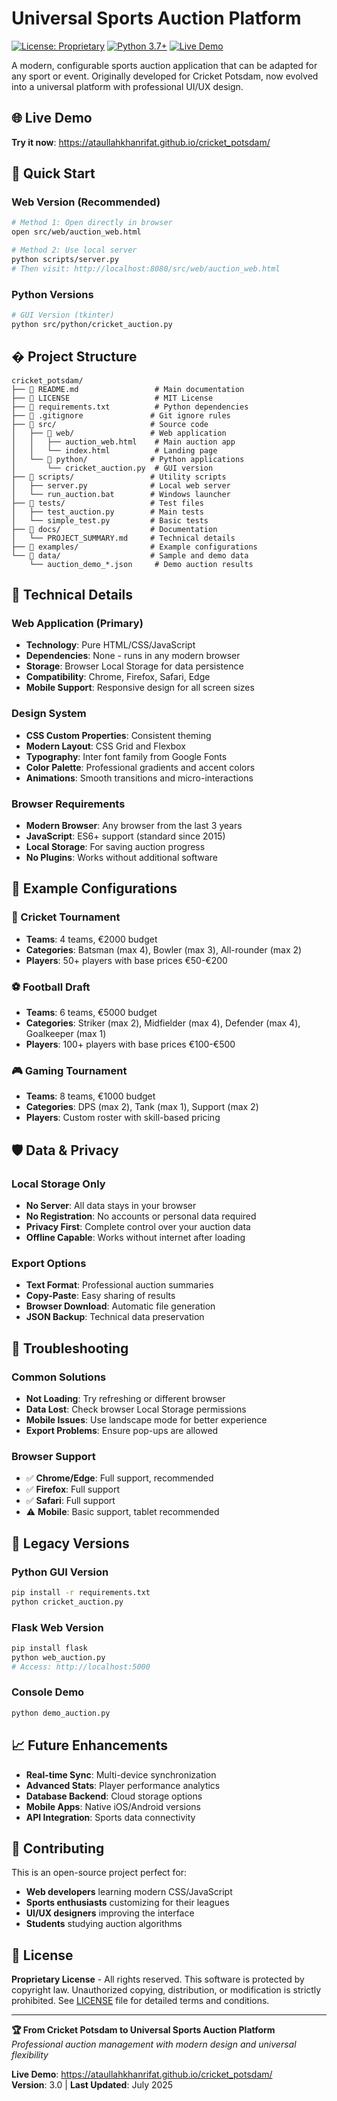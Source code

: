 # Universal Sports Auction Platform

[![License: Proprietary](https://img.shields.io/badge/License-Proprietary-red.svg)](LICENSE)
[![Python 3.7+](https://img.shields.io/badge/python-3.7+-blue.svg)](https://www.python.org/downloads/)
[![Live Demo](https://img.shields.io/badge/demo-live-green.svg)](https://ataullahkhanrifat.github.io/cricket_potsdam/)

A modern, configurable sports auction application that can be adapted for any sport or event. Originally developed for Cricket Potsdam, now evolved into a universal platform with professional UI/UX design.

## 🌐 Live Demo
**Try it now**: https://ataullahkhanrifat.github.io/cricket_potsdam/

## 🚀 Quick Start

### Web Version (Recommended)
```bash
# Method 1: Open directly in browser
open src/web/auction_web.html

# Method 2: Use local server
python scripts/server.py
# Then visit: http://localhost:8080/src/web/auction_web.html
```

### Python Versions
```bash
# GUI Version (tkinter)
python src/python/cricket_auction.py
```

## � Project Structure

```
cricket_potsdam/
├── 📄 README.md                 # Main documentation
├── 📄 LICENSE                   # MIT License
├── 📄 requirements.txt          # Python dependencies
├── 📄 .gitignore               # Git ignore rules
├── 📁 src/                     # Source code
│   ├── 📁 web/                 # Web application
│   │   ├── auction_web.html    # Main auction app
│   │   └── index.html          # Landing page
│   └── 📁 python/              # Python applications
│       └── cricket_auction.py  # GUI version
├── 📁 scripts/                 # Utility scripts
│   ├── server.py              # Local web server
│   └── run_auction.bat        # Windows launcher
├── 📁 tests/                   # Test files
│   ├── test_auction.py        # Main tests
│   └── simple_test.py         # Basic tests
├── 📁 docs/                    # Documentation
│   └── PROJECT_SUMMARY.md     # Technical details
├── 📁 examples/                # Example configurations
└── 📁 data/                    # Sample and demo data
    └── auction_demo_*.json     # Demo auction results
```

## 🔧 Technical Details

### Web Application (Primary)
- **Technology**: Pure HTML/CSS/JavaScript
- **Dependencies**: None - runs in any modern browser
- **Storage**: Browser Local Storage for data persistence
- **Compatibility**: Chrome, Firefox, Safari, Edge
- **Mobile Support**: Responsive design for all screen sizes

### Design System
- **CSS Custom Properties**: Consistent theming
- **Modern Layout**: CSS Grid and Flexbox
- **Typography**: Inter font family from Google Fonts
- **Color Palette**: Professional gradients and accent colors
- **Animations**: Smooth transitions and micro-interactions

### Browser Requirements
- **Modern Browser**: Any browser from the last 3 years
- **JavaScript**: ES6+ support (standard since 2015)
- **Local Storage**: For saving auction progress
- **No Plugins**: Works without additional software

## 🎯 Example Configurations

### 🏏 Cricket Tournament
- **Teams**: 4 teams, €2000 budget
- **Categories**: Batsman (max 4), Bowler (max 3), All-rounder (max 2)
- **Players**: 50+ players with base prices €50-€200

### ⚽ Football Draft  
- **Teams**: 6 teams, €5000 budget
- **Categories**: Striker (max 2), Midfielder (max 4), Defender (max 4), Goalkeeper (max 1)
- **Players**: 100+ players with base prices €100-€500

### 🎮 Gaming Tournament
- **Teams**: 8 teams, €1000 budget
- **Categories**: DPS (max 2), Tank (max 1), Support (max 2)
- **Players**: Custom roster with skill-based pricing

## 🛡️ Data & Privacy

### Local Storage Only
- **No Server**: All data stays in your browser
- **No Registration**: No accounts or personal data required
- **Privacy First**: Complete control over your auction data
- **Offline Capable**: Works without internet after loading

### Export Options
- **Text Format**: Professional auction summaries
- **Copy-Paste**: Easy sharing of results
- **Browser Download**: Automatic file generation
- **JSON Backup**: Technical data preservation

## 🐛 Troubleshooting

### Common Solutions
- **Not Loading**: Try refreshing or different browser
- **Data Lost**: Check browser Local Storage permissions
- **Mobile Issues**: Use landscape mode for better experience
- **Export Problems**: Ensure pop-ups are allowed

### Browser Support
- ✅ **Chrome/Edge**: Full support, recommended
- ✅ **Firefox**: Full support
- ✅ **Safari**: Full support
- ⚠️ **Mobile**: Basic support, tablet recommended

## 🔄 Legacy Versions

### Python GUI Version
```bash
pip install -r requirements.txt
python cricket_auction.py
```

### Flask Web Version
```bash
pip install flask
python web_auction.py
# Access: http://localhost:5000
```

### Console Demo
```bash
python demo_auction.py
```

## 📈 Future Enhancements

- **Real-time Sync**: Multi-device synchronization
- **Advanced Stats**: Player performance analytics  
- **Database Backend**: Cloud storage options
- **Mobile Apps**: Native iOS/Android versions
- **API Integration**: Sports data connectivity

## 🤝 Contributing

This is an open-source project perfect for:
- **Web developers** learning modern CSS/JavaScript
- **Sports enthusiasts** customizing for their leagues
- **UI/UX designers** improving the interface
- **Students** studying auction algorithms

## 📄 License

**Proprietary License** - All rights reserved. This software is protected by copyright law. 
Unauthorized copying, distribution, or modification is strictly prohibited. 
See [LICENSE](LICENSE) file for detailed terms and conditions.

---

**🏆 From Cricket Potsdam to Universal Sports Auction Platform**  
*Professional auction management with modern design and universal flexibility*

**Live Demo**: https://ataullahkhanrifat.github.io/cricket_potsdam/  
**Version**: 3.0 | **Last Updated**: July 2025
